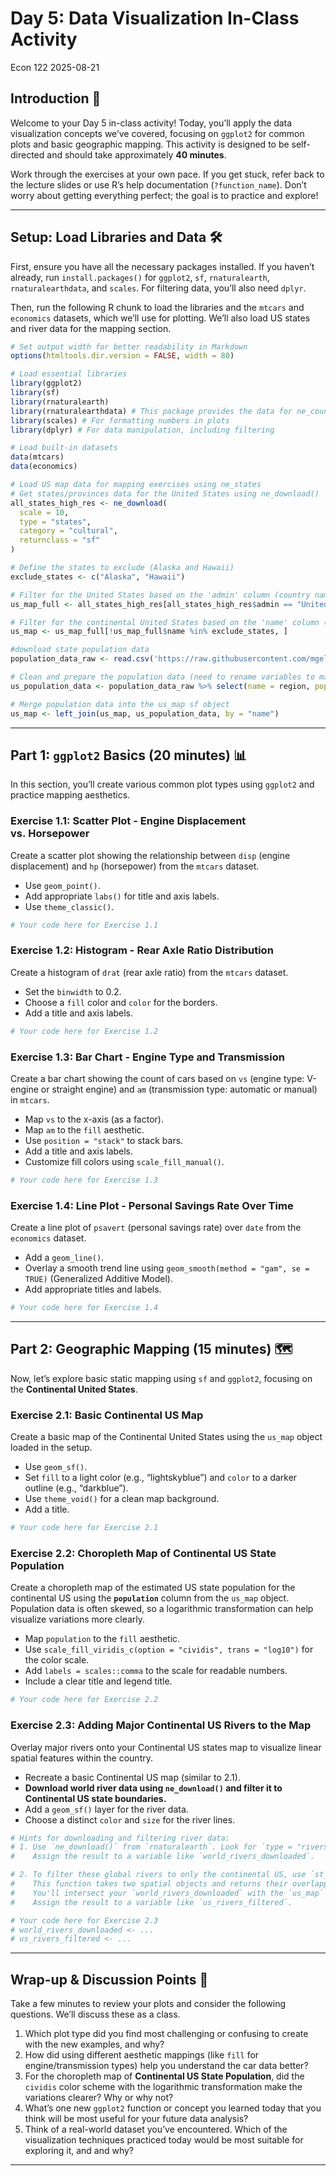 Day 5: Data Visualization In-Class Activity
================
Econ 122
2025-08-21

## Introduction 🚀

Welcome to your Day 5 in-class activity! Today, you’ll apply the data
visualization concepts we’ve covered, focusing on `ggplot2` for common
plots and basic geographic mapping. This activity is designed to be
self-directed and should take approximately **40 minutes**.

Work through the exercises at your own pace. If you get stuck, refer
back to the lecture slides or use R’s help documentation
(`?function_name`). Don’t worry about getting everything perfect; the
goal is to practice and explore!

------------------------------------------------------------------------

## Setup: Load Libraries and Data 🛠️

First, ensure you have all the necessary packages installed. If you
haven’t already, run `install.packages()` for `ggplot2`, `sf`,
`rnaturalearth`, `rnaturalearthdata`, and `scales`. For filtering data,
you’ll also need `dplyr`.

Then, run the following R chunk to load the libraries and the `mtcars`
and `economics` datasets, which we’ll use for plotting. We’ll also load
US states and river data for the mapping section.

``` r
# Set output width for better readability in Markdown
options(htmltools.dir.version = FALSE, width = 80)

# Load essential libraries
library(ggplot2)
library(sf)
library(rnaturalearth)
library(rnaturalearthdata) # This package provides the data for ne_countries() and other Natural Earth data
library(scales) # For formatting numbers in plots
library(dplyr) # For data manipulation, including filtering

# Load built-in datasets
data(mtcars)
data(economics)

# Load US map data for mapping exercises using ne_states
# Get states/provinces data for the United States using ne_download()
all_states_high_res <- ne_download(
  scale = 10,
  type = "states",
  category = "cultural",
  returnclass = "sf"
)

# Define the states to exclude (Alaska and Hawaii)
exclude_states <- c("Alaska", "Hawaii")

# Filter for the United States based on the 'admin' column (country name)
us_map_full <- all_states_high_res[all_states_high_res$admin == "United States of America", ]

# Filter for the continental United States based on the 'name' column (state name)
us_map <- us_map_full[!us_map_full$name %in% exclude_states, ]

#download state population data
population_data_raw <- read.csv('https://raw.githubusercontent.com/mgelman/data/master/ACS2016.csv')

# Clean and prepare the population data (need to rename variables to match map data)
us_population_data <- population_data_raw %>% select(name = region, population = PopSize)

# Merge population data into the us_map sf object
us_map <- left_join(us_map, us_population_data, by = "name")
```

------------------------------------------------------------------------

## Part 1: `ggplot2` Basics (20 minutes) 📊

In this section, you’ll create various common plot types using `ggplot2`
and practice mapping aesthetics.

### Exercise 1.1: Scatter Plot - Engine Displacement vs. Horsepower

Create a scatter plot showing the relationship between `disp` (engine
displacement) and `hp` (horsepower) from the `mtcars` dataset.

- Use `geom_point()`.
- Add appropriate `labs()` for title and axis labels.
- Use `theme_classic()`.

``` r
# Your code here for Exercise 1.1
```

### Exercise 1.2: Histogram - Rear Axle Ratio Distribution

Create a histogram of `drat` (rear axle ratio) from the `mtcars`
dataset.

- Set the `binwidth` to 0.2.
- Choose a `fill` color and `color` for the borders.
- Add a title and axis labels.

``` r
# Your code here for Exercise 1.2
```

### Exercise 1.3: Bar Chart - Engine Type and Transmission

Create a bar chart showing the count of cars based on `vs` (engine type:
V-engine or straight engine) and `am` (transmission type: automatic or
manual) in `mtcars`.

- Map `vs` to the x-axis (as a factor).
- Map `am` to the `fill` aesthetic.
- Use `position = "stack"` to stack bars.
- Add a title and axis labels.
- Customize fill colors using `scale_fill_manual()`.

``` r
# Your code here for Exercise 1.3
```

### Exercise 1.4: Line Plot - Personal Savings Rate Over Time

Create a line plot of `psavert` (personal savings rate) over `date` from
the `economics` dataset.

- Add a `geom_line()`.
- Overlay a smooth trend line using
  `geom_smooth(method = "gam", se = TRUE)` (Generalized Additive Model).
- Add appropriate titles and labels.

``` r
# Your code here for Exercise 1.4
```

------------------------------------------------------------------------

## Part 2: Geographic Mapping (15 minutes) 🗺️

Now, let’s explore basic static mapping using `sf` and `ggplot2`,
focusing on the **Continental United States**.

### Exercise 2.1: Basic Continental US Map

Create a basic map of the Continental United States using the `us_map`
object loaded in the setup.

- Use `geom_sf()`.
- Set `fill` to a light color (e.g., “lightskyblue”) and `color` to a
  darker outline (e.g., “darkblue”).
- Use `theme_void()` for a clean map background.
- Add a title.

``` r
# Your code here for Exercise 2.1
```

### Exercise 2.2: Choropleth Map of Continental US State Population

Create a choropleth map of the estimated US state population for the
continental US using the **`population`** column from the `us_map`
object. Population data is often skewed, so a logarithmic transformation
can help visualize variations more clearly.

- Map `population` to the `fill` aesthetic.
- Use `scale_fill_viridis_c(option = "cividis", trans = "log10")` for
  the color scale.
- Add `labels = scales::comma` to the scale for readable numbers.
- Include a clear title and legend title.

``` r
# Your code here for Exercise 2.2
```

### Exercise 2.3: Adding Major Continental US Rivers to the Map

Overlay major rivers onto your Continental US states map to visualize
linear spatial features within the country.

- Recreate a basic Continental US map (similar to 2.1).
- **Download world river data using `ne_download()` and filter it to
  Continental US state boundaries.**
- Add a `geom_sf()` layer for the river data.
- Choose a distinct `color` and `size` for the river lines.

``` r
# Hints for downloading and filtering river data:
# 1. Use `ne_download()` from `rnaturalearth`. Look for `type = "rivers_lake_centerlines"` and `category = "physical"`. Remember to set `returnclass = "sf"`.
#    Assign the result to a variable like `world_rivers_downloaded`.

# 2. To filter these global rivers to only the continental US, use `st_intersection()` from `sf`.
#    This function takes two spatial objects and returns their overlapping parts.
#    You'll intersect your `world_rivers_downloaded` with the `us_map` object (already loaded).
#    Assign the result to a variable like `us_rivers_filtered`.

# Your code here for Exercise 2.3
# world_rivers_downloaded <- ...
# us_rivers_filtered <- ...
```

------------------------------------------------------------------------

## Wrap-up & Discussion Points 💬

Take a few minutes to review your plots and consider the following
questions. We’ll discuss these as a class.

1.  Which plot type did you find most challenging or confusing to create
    with the new examples, and why?
2.  How did using different aesthetic mappings (like `fill` for
    engine/transmission types) help you understand the car data better?
3.  For the choropleth map of **Continental US State Population**, did
    the `cividis` color scheme with the logarithmic transformation make
    the variations clearer? Why or why not?
4.  What’s one new `ggplot2` function or concept you learned today that
    you think will be most useful for your future data analysis?
5.  Think of a real-world dataset you’ve encountered. Which of the
    visualization techniques practiced today would be most suitable for
    exploring it, and and why?

------------------------------------------------------------------------
